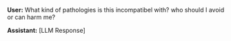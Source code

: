 **User:**
What kind of pathologies is this incompatibel with? who should I avoid or can harm me? 

**Assistant:**
[LLM Response]

